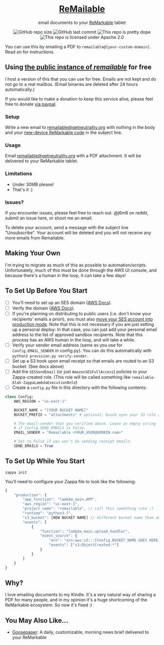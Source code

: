 <h1 align="center"><a href="https://remailable.getneutrality.org/">ReMailable</a></h1>
<p align="center">email documents to your <a href="https://remarkable.com">ReMarkable</a> tablet</p>

<p align="center">
<img alt="GitHub repo size" src="https://img.shields.io/github/repo-size/j6k4m8/remailable?style=for-the-badge" />
<img alt="GitHub last commit" src="https://img.shields.io/github/last-commit/j6k4m8/remailable?style=for-the-badge" />
<img alt="This repo is pretty dope" src="https://img.shields.io/badge/pretty%20dope-%F0%9F%91%8C-blue?style=for-the-badge" />
<img alt="This repo is licensed under Apache 2.0" src="https://img.shields.io/github/license/j6k4m8/remailable?style=for-the-badge" />
</p>

You can use this by emailing a PDF to `remailable@[your-custom-domain]`. Read on for instructions.

## Using <a href="https://remailable.getneutrality.org/">the public instance of _remailable_</a> for free

I host a version of this that you can use for free. Emails are not kept and do not go to a real mailbox. (Email binaries are deleted after 24 hours automatically.)

If you would like to make a donation to keep this service alive, please feel free to donate [via paypal](https://paypal.me/j6m8).

### Setup

Write a new email to [remailable@getneutrality.org](mailto:remailable@getneutrality.org) with nothing in the body and your [new-device ReMarkable code](https://my.remarkable.com/connect/mobile) in the subject line.

### Usage

Email [remailable@getneutrality.org](mailto:remailable@getneutrality.org) with a PDF attachment. It will be delivered to your ReMarkable tablet.

### Limitations

-   Under 30MB please!
-   That's it :)

### Issues?

If you encounter issues, please feel free to reach out. @j6m8 on reddit, submit an issue here, or shoot me an email.

To delete your account, send a message with the subject line "Unsubscribe". Your account will be deleted and you will not receive any more emails from Remailable.

## Making Your Own

I'm trying to migrate as much of this as possible to automation/scripts. Unfortunately, much of this must be done through the AWS UI console, and because there's a human in the loop, it can take a few days!

## To Set Up Before You Start

-   [ ] You'll need to set up an SES domain ([AWS Docs](https://docs.aws.amazon.com/ses/latest/DeveloperGuide/receiving-email-getting-started-before.html)).
-   [ ] Verify the domain ([AWS Docs](https://docs.aws.amazon.com/ses/latest/DeveloperGuide/receiving-email-getting-started-verify.html)).
-   [ ] If you're planning on distributing to public users (i.e. don't know your recipients' emails a priori), you must also [move your SES account into production mode](https://docs.aws.amazon.com/ses/latest/DeveloperGuide/request-production-access.html). Note that this is not necessary if you are just setting up a personal deploy: In that case, you can just add your personal email address to the list of approved sandbox recipients. Note that this process has an AWS human in the loop, and will take a while.
-   [ ] Verify your sender email address (same as you use for `Config.EMAIL_SENDER` in config.py). You can do this automatically with `python3 provision.py verify-sender`.
-   [ ] Set up a S3 hook upon email receipt so that emails are routed to an S3 bucket. (See docs above)
-   [ ] Add the `SESSendEmail` (or just `AmazonSESFullAccess`) policies to your Zappa-created role. (This role will be called something like `remailable-blah-ZappaLambdaExecutionRole`)
-   [ ] Create a `config.py` file in this directory with the following contents:

```python
class Config:
    AWS_REGION = "us-east-1"

    BUCKET_NAME = "[YOUR BUCKET NAME]"
    BUCKET_PREFIX = "attachments" # optional; based upon your S3 rule above

    # The email-sender that you verified above. Leave as empty string
    # if Config.SEND_EMAILS is False.
    EMAIL_SENDER = "Remailable <YOUR_USER@DOMAIN.com>"

    # Set to False if you won't be sending receipt emails:
    SEND_EMAILS = True
```

## To Set Up While You Start

```shell
zappa init
```

You'll need to configure your Zappa file to look like the following:

```js
{
    "production": {
        "app_function": "lambda_main.APP",
        "aws_region": "us-east-1",
        "project_name": "remailable", // call this something cute :)
        "runtime": "python3.7",
        "s3_bucket": [NEW BUCKET NAME] // different bucket name than above
        "events": [
            {
                "function": "lambda_main.upload_handler",
                "event_source": {
                    "arn": "arn:aws:s3:::[Config.BUCKET_NAME GOES HERE]",
                    "events": ["s3:ObjectCreated:*"]
                }
            }
        ]
    }
}
```

## Why?

I love emailing documents to my Kindle. It's a very natural way of sharing a PDF for many people, and in my opinion it's a huge shortcoming of the ReMarkable ecosystem. So now it's fixed :)

## You May Also Like...

-   [Goosepaper](https://github.com/j6k4m8/goosepaper): A daily, customizable, morning news brief delivered to your ReMarkable
